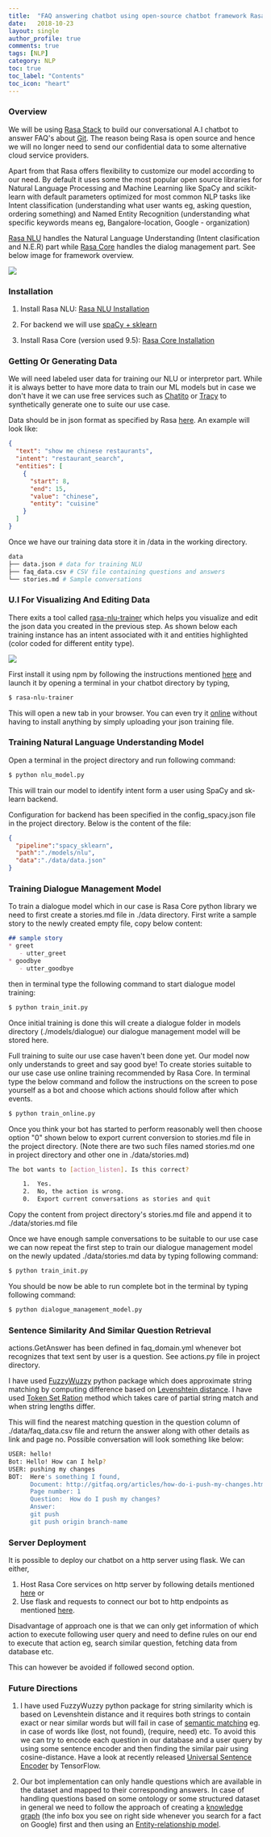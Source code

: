 ```yaml
---
title:  "FAQ answering chatbot using open-source chatbot framework Rasa Stack"
date:   2018-10-23
layout: single
author_profile: true
comments: true
tags: [NLP]
category: NLP
toc: true
toc_label: "Contents"
toc_icon: "heart"
---
```


### Overview

We will be using [Rasa Stack](https://rasa.com/products/rasa-stack/) to build our conversational A.I chatbot to answer FAQ's about [Git](http://gitfaq.org/). The reason being Rasa is open source and hence we will no longer need to send our confidential data to some alternative cloud service providers.

Apart from that Rasa offers flexibility to customize our model according to our need. By default it uses some the most popular open source libraries for Natural Language Processing and Machine Learning like SpaCy and scikit-learn with default parameters optimized for most common NLP tasks like Intent classification (understanding what user wants eg, asking question, ordering something) and Named Entity Recognition (understanding what specific keywords means eg, Bangalore-location, Google - organization)

[Rasa NLU](https://nlu.rasa.com/index.html) handles the Natural Language Understanding (Intent clasification and N.E.R) part while [Rasa Core](https://core.rasa.com/index.html) handles the dialog management part. See below image for framework overview.

![](https://core.rasa.com/_images/rasa_arch_colour.png)

### Installation

1) Install Rasa NLU: [Rasa NLU Installation](https://nlu.rasa.com/installation.html)

2) For backend we will use [spaCy + sklearn](https://nlu.rasa.com/installation.html#best-for-most-spacy-sklearn)

3) Install Rasa Core (version used 9.5): [Rasa Core Installation](https://core.rasa.com/installation.html)

### Getting Or Generating Data

We will need labeled user data for training our NLU or interpretor part. While it is always better to have more data to train our ML models but in case we don't have it we can use free services such as [Chatito](https://rodrigopivi.github.io/Chatito/) or [Tracy](https://github.com/YuukanOO/tracy) to synthetically generate one to suite our use case.

Data should be in json format as specified by Rasa [here](https://nlu.rasa.com/dataformat.html). An example will look like:

``` json
{
  "text": "show me chinese restaurants",
  "intent": "restaurant_search",
  "entities": [
    {
      "start": 8,
      "end": 15,
      "value": "chinese",
      "entity": "cuisine"
    }
  ]
}
```

Once we have our training data store it in /data in the working directory.

``` bash
data
├── data.json # data for training NLU
├── faq_data.csv # CSV file containing questions and answers
└── stories.md # Sample conversations 

```

### U.I For Visualizing And Editing Data

There exits a tool called [rasa-nlu-trainer](https://github.com/RasaHQ/rasa-nlu-trainer) which helps you visualize and edit the json data you created in the previous step. As shown below each training instance has an intent associated with it and entities highlighted (color coded for different entity type). 

![](https://nlu.rasa.com/_images/rasa_nlu_intent_gui.png)

First install it using npm by following the instructions mentioned [here](https://github.com/RasaHQ/rasa-nlu-trainer#rasa-nlu-trainer) and launch it by opening a terminal in your chatbot directory by typing,

``` bash
$ rasa-nlu-trainer
```

This will open a new tab in your browser. You can even try it [online](https://rasahq.github.io/rasa-nlu-trainer/) without having to install anything by simply uploading your json training file.

### Training Natural Language Understanding Model

Open a terminal in the project directory and run following command:

```bash
$ python nlu_model.py
```
This will train our model to identify intent form a user using SpaCy and sk-learn backend.

Configuration for backend has been specified in the config_spacy.json file in the project directory. Below is the content of the file:

``` json
{
  "pipeline":"spacy_sklearn",
  "path":"./models/nlu",
  "data":"./data/data.json"
}
```

### Training Dialogue Management Model

To train a dialogue model which in our case is Rasa Core python library we need to first create a stories.md file in ./data directory. First write a sample story to the newly created empty file, copy below content:

``` markdown
## sample story
* greet
   - utter_greet
* goodbye
   - utter_goodbye
```

then in terminal type the following command to start dialogue model training:

``` bash
$ python train_init.py
```
Once initial training is done this will create a dialogue folder in models directory (./models/dialogue) our dialogue management model will be stored here.

Full training to suite our use case haven't been done yet. Our model now only understands to greet and say good bye! To create stories suitable to our use case use online training recommended by Rasa Core. In terminal type the below command and follow the instructions on the screen to pose yourself as a bot and choose which actions should follow after which events.

``` bash
$ python train_online.py
```
Once you think your bot has started to perform reasonably well then choose option "0" shown below to export current conversion to stories.md file in the project directory. (Note there are two such files named stories.md one in project directory and other one in ./data/stories.md)

``` bash
The bot wants to [action_listen]. Is this correct?

	1.	Yes.
	2.	No, the action is wrong.
	0.	Export current conversations as stories and quit
```

Copy the content from project directory's stories.md file and append it to ./data/stories.md file

Once we have enough sample conversations to be suitable to our use case we can now repeat the first step to train our dialogue management model on the newly updated ./data/stories.md data by typing following command:

``` bash
$ python train_init.py
```
You should be now be able to run complete bot in the terminal by typing following command:

``` bash
$ python dialogue_management_model.py
```
### Sentence Similarity And Similar Question Retrieval

actions.GetAnswer has been defined in faq_domain.yml whenever bot recognizes that text sent by user is a question. See actions.py file in project directory. 	

I have used [FuzzyWuzzy](https://github.com/seatgeek/fuzzywuzzy) python package which does approximate string matching by computing difference based on [Levenshtein distance](https://en.wikipedia.org/wiki/Levenshtein_distance). I have used [Token Set Ration](https://github.com/seatgeek/fuzzywuzzy#token-set-ratio) method which takes care of partial string match and when string lengths differ.

This will find the nearest matching question in the question column of ./data/faq_data.csv file and return the answer along with other details as link and page no. Possible conversation will look something like below:

``` bash
USER: hello!
Bot: Hello! How can I help?
USER: pushing my changes
BOT:  Here's something I found, 
      Document: http://gitfaq.org/articles/how-do-i-push-my-changes.html 
      Page number: 1 
      Question:  How do I push my changes? 
      Answer: 
      git push
      git push origin branch-name

```

### Server Deployment

It is possible to deploy our chatbot on a http server using flask. We can either, </br>
1) Host Rasa Core services on http server by following details mentioned [here](https://core.rasa.com/http.html) or </br>
2) Use flask and requests to connect our bot to http endpoints as mentioned [here](https://www.datacamp.com/community/tutorials/facebook-chatbot-python-deploy).

Disadvantage of approach one is that we can only get information of which action to execute following user query and need to define rules on our end to execute that action eg, search similar question, fetching data from database etc.

This can however be avoided if followed second option.

### Future Directions

1) I have used FuzzyWuzzy python package for string similarity which is based on Levenshtein distance and it requires both strings to contain exact or near similar words but will fail in case of [semantic matching](https://en.wikipedia.org/wiki/Semantic_matching) eg. in case of words like (lost, not found), (require, need) etc. To avoid this we can try to encode each question in our database and a user query by using some sentence encoder and then finding the similar pair using cosine-distance. Have a look at recently released [Universal Sentence Encoder](https://www.tensorflow.org/hub/modules/google/universal-sentence-encoder/2) by TensorFlow.

2) Our bot implementation can only handle questions which are available in the dataset and mapped to their corresponding answers. In case of handling questions based on some ontology or some structured dataset in general we need to follow the approach of creating a [knowledge graph](https://en.wikipedia.org/wiki/Knowledge_Graph) (the info box you see on right side whenever you search for a fact on Google)  first and then using an [Entity-relationship model](https://en.wikipedia.org/wiki/Entity%E2%80%93relationship_model).  </br>